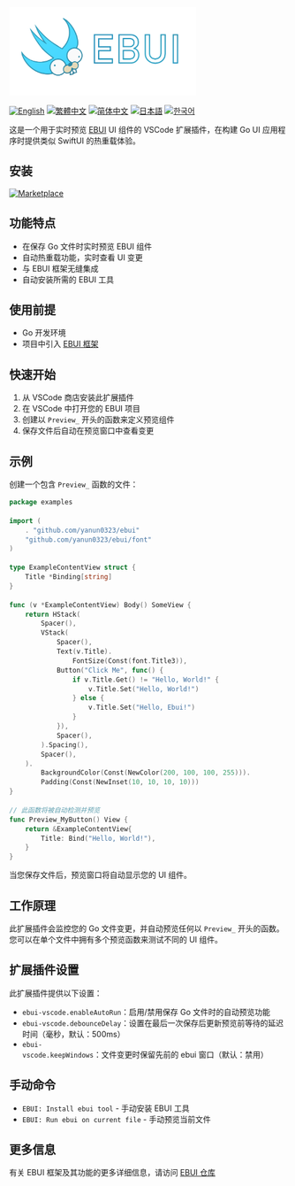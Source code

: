 <a href="."><img height="160" src="./images/cover.png"></a>

[![English](https://img.shields.io/badge/English-Click-yellow)](README.md)
[![繁體中文](https://img.shields.io/badge/繁體中文-點擊查看-orange)](README-tw.md)
[![简体中文](https://img.shields.io/badge/简体中文-点击查看-orange)](README-cn.md)
[![日本語](https://img.shields.io/badge/日本語-クリック-青)](README-ja.md)
[![한국어](https://img.shields.io/badge/한국어-클릭-yellow)](README-ko.md)

这是一个用于实时预览 [EBUI](https://github.com/yanun0323/ebui) UI 组件的 VSCode 扩展插件，在构建 Go UI 应用程序时提供类似 SwiftUI 的热重载体验。

## 安装

[![Marketplace](https://img.shields.io/visual-studio-marketplace/v/Yanun.ebui-vscode?label=VSCode%20Marketplace&logo=visual-studio-code)](https://marketplace.visualstudio.com/items?itemName=Yanun.ebui-vscode)

## 功能特点

- 在保存 Go 文件时实时预览 EBUI 组件
- 自动热重载功能，实时查看 UI 变更
- 与 EBUI 框架无缝集成
- 自动安装所需的 EBUI 工具

## 使用前提

- Go 开发环境
- 项目中引入 [EBUI 框架](https://github.com/yanun0323/ebui)

## 快速开始

1. 从 VSCode 商店安装此扩展插件
2. 在 VSCode 中打开您的 EBUI 项目
3. 创建以 `Preview_` 开头的函数来定义预览组件
4. 保存文件后自动在预览窗口中查看变更

## 示例

创建一个包含 `Preview_` 函数的文件：

```go
package examples

import (
	. "github.com/yanun0323/ebui"
	"github.com/yanun0323/ebui/font"
)

type ExampleContentView struct {
	Title *Binding[string]
}

func (v *ExampleContentView) Body() SomeView {
	return HStack(
		Spacer(),
		VStack(
			Spacer(),
			Text(v.Title).
				FontSize(Const(font.Title3)),
			Button("Click Me", func() {
				if v.Title.Get() != "Hello, World!" {
					v.Title.Set("Hello, World!")
				} else {
					v.Title.Set("Hello, Ebui!")
				}
			}),
			Spacer(),
		).Spacing(),
		Spacer(),
	).
		BackgroundColor(Const(NewColor(200, 100, 100, 255))).
		Padding(Const(NewInset(10, 10, 10, 10)))
}

// 此函数将被自动检测并预览
func Preview_MyButton() View {
	return &ExampleContentView{
		Title: Bind("Hello, World!"),
	}
}
```

当您保存文件后，预览窗口将自动显示您的 UI 组件。

## 工作原理

此扩展插件会监控您的 Go 文件变更，并自动预览任何以 `Preview_` 开头的函数。您可以在单个文件中拥有多个预览函数来测试不同的 UI 组件。

## 扩展插件设置

此扩展插件提供以下设置：

- `ebui-vscode.enableAutoRun`：启用/禁用保存 Go 文件时的自动预览功能
- `ebui-vscode.debounceDelay`：设置在最后一次保存后更新预览前等待的延迟时间（毫秒，默认：500ms）
- `ebui-vscode.keepWindows`：文件变更时保留先前的 ebui 窗口（默认：禁用）

## 手动命令

- `EBUI: Install ebui tool` - 手动安装 EBUI 工具
- `EBUI: Run ebui on current file` - 手动预览当前文件

## 更多信息

有关 EBUI 框架及其功能的更多详细信息，请访问 [EBUI 仓库](https://github.com/yanun0323/ebui)

